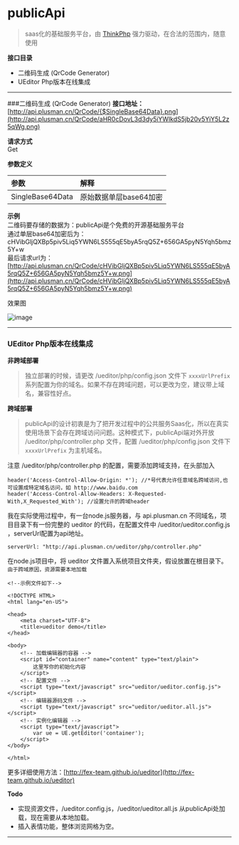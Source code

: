 # publicApi 
> saas化的基础服务平台，由 [ThinkPhp](http://thinkphp.cn) 强力驱动，在合法的范围内，随意使用

**接口目录**

* 二维码生成 (QrCode Generator)
* UEditor Php版本在线集成 

****

###二维码生成 (QrCode Generator)
**接口地址：**  
[http://api.plusman.cn/QrCode/{$SingleBase64Data}.png](http://api.plusman.cn/QrCode/aHR0cDovL3d3dy5iYWlkdS5jb20v5YiY5L2z5qWg.png)    

**请求方式**  
Get

**参数定义**    

参数					|解释			
:------------------|:-------------  
SingleBase64Data	| 原始数据单层base64加密

**示例**  
二维码要存储的数据为：publicApi是个免费的开源基础服务平台  
通过单层base64加密后为：cHVibGljQXBp5piv5Liq5YWN6LS555qE5byA5rqQ5Z+656GA5pyN5Yqh5bmz5Y+w  
最后请求url为：[http://api.plusman.cn/QrCode/cHVibGljQXBp5piv5Liq5YWN6LS555qE5byA5rqQ5Z+656GA5pyN5Yqh5bmz5Y+w.png](http://api.plusman.cn/QrCode/cHVibGljQXBp5piv5Liq5YWN6LS555qE5byA5rqQ5Z+656GA5pyN5Yqh5bmz5Y+w.png)  

效果图

![image](http://api.plusman.cn/QrCode/cHVibGljQXBp5piv5Liq5YWN6LS555qE5byA5rqQ5Z+656GA5pyN5Yqh5bmz5Y+w.png)

****

### UEditor Php版本在线集成 
**非跨域部署**  

> 独立部署的时候，请更改 /ueditor/php/config.json 文件下  `xxxxUrlPrefix`  系列配置为你的域名。如果不存在跨域问题，可以更改为空，建议带上域名，兼容性好点。


**跨域部署**  

> publicApi的设计初衷是为了把开发过程中的公共服务Saas化，所以在真实使用场景下会存在跨域访问问题。这种模式下，publicApi端对外开放 /ueditor/php/controller.php 文件，配置 /ueditor/php/config.json 文件下 `xxxxUrlPrefix` 为主机域名。

注意 /ueditor/php/controller.php 的配置，需要添加跨域支持，在头部加入

	header('Access-Control-Allow-Origin: *'); //*号代表允许任意域名跨域访问,也可设置成特定域名访问，如 http://www.baidu.com
	header('Access-Control-Allow-Headers: X-Requested-With,X_Requested_With'); //设置允许的跨域header


我在实际使用过程中，有一台node.js服务器，与 api.plusman.cn 不同域名，项目目录下有一份完整的 ueditor 的代码，在配置文件中 /ueditor/ueditor.config.js ，serverUrl配置为api地址。

	serverUrl: "http://api.plusman.cn/ueditor/php/controller.php"

在node.js项目中，将 ueditor 文件置入系统项目文件夹，假设放置在根目录下。 `由于跨域原因，资源需要本地加载` 


	<!--示例文件如下-->
	
	<!DOCTYPE HTML>
	<html lang="en-US">
	
	<head>
	    <meta charset="UTF-8">
	    <title>ueditor demo</title>
	</head>
	
	<body>
	    <!-- 加载编辑器的容器 -->
	    <script id="container" name="content" type="text/plain">
	        这里写你的初始化内容
	    </script>
	    <!-- 配置文件 -->
	    <script type="text/javascript" src="ueditor/ueditor.config.js"></script>
	    <!-- 编辑器源码文件 -->
	    <script type="text/javascript" src="ueditor/ueditor.all.js"></script>
	    <!-- 实例化编辑器 -->
	    <script type="text/javascript">
	        var ue = UE.getEditor('container');
	    </script>
	</body>
	
	</html>
	
更多详细使用方法：[http://fex-team.github.io/ueditor](http://fex-team.github.io/ueditor)


**Todo**  

* 实现资源文件，/ueditor.config.js，/ueditor/ueditor.all.js 从publicApi处加载，现在需要从本地加载。
* 插入表情功能，整体浏览网格为空。

****




